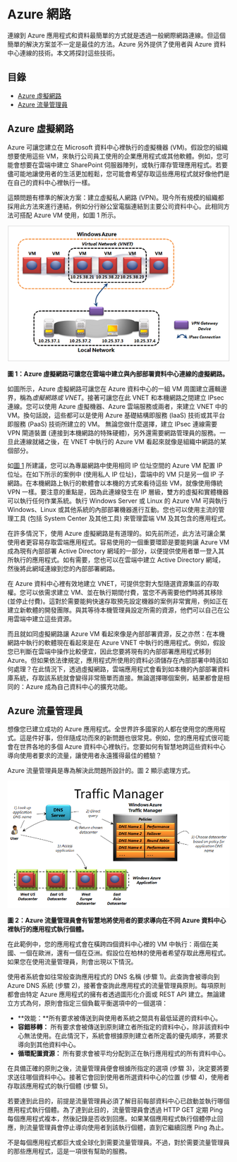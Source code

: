 # Azure 網路

連線到 Azure 應用程式和資料最簡單的方式就是透過一般網際網路連線。但這個簡單的解決方案並不一定是最佳的方法。Azure 另外提供了使用者與 Azure 資料中心連線的技術。本文將探討這些技術。

## 目錄

-   [Azure 虛擬網路][Azure 虛擬網路]
-   [Azure 流量管理員][Azure 流量管理員]

<a name="Vnet"></a>

## Azure 虛擬網路

Azure 可讓您建立在 Microsoft 資料中心裡執行的虛擬機器 (VM)。假設您的組織想要使用這些 VM，來執行公司員工使用的企業應用程式或其他軟體。例如，您可能會想要在雲端中建立 SharePoint 伺服器陣列，或執行庫存管理應用程式。若要儘可能地讓使用者的生活更加輕鬆，您可能會希望存取這些應用程式就好像他們是在自己的資料中心裡執行一樣。

這類問題有標準的解決方案：建立虛擬私人網路 (VPN)。現今所有規模的組織都採用此方法來進行連結，例如分行辦公室電腦連結到主要公司資料中心。此相同方法可搭配 Azure VM 使用，如圖 1 所示。

<a name="Fig1"></a>

![01\_Networking][01\_Networking]

**圖 1：Azure 虛擬網路可讓您在雲端中建立與內部部署資料中心連線的虛擬網路。**

如圖所示，Azure 虛擬網路可讓您在 Azure 資料中心的一組 VM 周圍建立邏輯邊界，稱為*虛擬網路或 VNET*。接著可讓您在此 VNET 和本機網路之間建立 IPsec 連線。您可以使用 Azure 虛擬機器、Azure 雲端服務或兩者，來建立 VNET 中的 VM。換句話說，這些都可以是使用 Azure 基礎結構即服務 (IaaS) 技術或其平台即服務 (PaaS) 技術所建立的 VM。
無論您做什麼選擇，建立 IPsec 連線需要 VPN 閘道裝置 (連接到本機網路的特殊硬體)，另外還需要網路管理員的服務。一旦此連線就緒之後，在 VNET 中執行的 Azure VM 看起來就像是組織中網路的某個部分。

如[圖 1][圖 1] 所建議，您可以為專屬網路中使用相同 IP 位址空間的 Azure VM 配置 IP 位址。在如下所示的案例中 (使用私人 IP 位址)，雲端中的 VM 只是另一個 IP 子網路。在本機網路上執行的軟體會以本機的方式來看待這些 VM，就像使用傳統 VPN 一樣。要注意的重點是，因為此連線發生在 IP 層級，雙方的虛擬和實體機器可以執行任何作業系統。執行 Windows Server 或 Linux 的 Azure VM 可與執行 Windows、Linux 或其他系統的內部部署機器進行互動。您也可以使用主流的管理工具 (包括 System Center 及其他工具) 來管理雲端 VM 及其包含的應用程式。

在許多情況下，使用 Azure 虛擬網路是有道理的。如先前所述，此方法可讓企業使用者更容易存取雲端應用程式。容易使用的一個重要環節是要能夠讓 Azure VM 成為現有內部部署 Active Directory 網域的一部分，以便提供使用者單一登入其所執行的應用程式。如有需要，您也可以在雲端中建立 Active Directory 網域，然後將此網域連線到您的內部部署網路。

在 Azure 資料中心裡有效地建立 VNET，可提供您對大型隨選資源集區的存取權。您可以依需求建立 VM、並在執行期間付費，當您不再需要他們時將其移除 (並停止付費)。這對於需要能夠快速存取預先設定機器的案例非常實用，例如正在建立新軟體的開發團隊。與其等待本機管理員設定所需的資源，他們可以自己在公用雲端中建立這些資源。

而且就如同虛擬網路讓 Azure VM 看起來像是內部部署資源，反之亦然：在本機網路中執行的軟體現在看起來是在 Azure VNET 中執行的應用程式。例如，假設您已判斷在雲端中操作比較便宜，因此您要將現有的內部部署應用程式移到 Azure。但如果依法律規定，應用程式所使用的資料必須儲存在內部部署中時該如何處理？在此情況下，透過虛擬網路，雲端應用程式會看到如本機的內部部署資料庫系統，存取該系統就會變得非常簡單而直接。無論選擇哪個案例，結果都會是相同的：Azure 成為自己資料中心的擴充功能。

<a name="TrafficMngr"></a>

## Azure 流量管理員

想像您已建立成功的 Azure 應用程式。全世界許多國家的人都在使用您的應用程式。這是件好事，但伴隨成功而來的新問題也很常見。例如，您的應用程式很可能會在世界各地的多個 Azure 資料中心裡執行。您要如何有智慧地跨這些資料中心導向使用者要求的流量，讓使用者永遠獲得最佳的體驗？

Azure 流量管理員是專為解決此問題所設計的。圖 2 顯示處理方式。

<a name="Fig3"></a>

![03\_TrafficManager][03\_TrafficManager]

**圖 2：Azure 流量管理員會有智慧地將使用者的要求導向在不同 Azure 資料中心裡執行的應用程式執行個體。**

在此範例中，您的應用程式會在橫跨四個資料中心裡的 VM 中執行：兩個在美國、一個在歐洲，還有一個在亞洲。假設位在柏林的使用者希望存取此應用程式。如果您在使用流量管理員，則會出現以下情況。

使用者系統會如往常般查詢應用程式的 DNS 名稱 (步驟 1)。此查詢會被導向到 Azure DNS 系統 (步驟 2)，接著會查詢此應用程式的流量管理員原則。每項原則都會由特定 Azure 應用程式的擁有者透過圖形化介面或 REST API 建立。無論建立方式為何，原則會指定三個負載平衡選項中的一個選項：

-   **效能：**所有要求被傳送到與使用者系統之間具有最低延遲的資料中心。
-   **容錯移轉：** 所有要求會被傳送到原則建立者所指定的資料中心，除非該資料中心無法使用。在此情況下，系統會根據原則建立者所定義的優先順序，將要求導向到其他資料中心。
-   **循環配置資源：** 所有要求會被平均分配到正在執行應用程式的所有資料中心。

在具備正確的原則之後，流量管理員便會根據所指定的選項 (步驟 3)，決定要將要求送往哪個資料中心。接著它會回到使用者所選資料中心的位置 (步驟 4)，使用者存取該應用程式的執行個體 (步驟 5)。

若要達到此目的，前提是流量管理員必須了解目前每部資料中心已啟動並執行哪個應用程式執行個體。為了達到此目的，流量管理員會透過 HTTP GET 定期 Ping 每個應用程式複本，然後記錄是否收到回應。如果某個應用程式執行個體停止回應，則流量管理員會停止導向使用者到該執行個體，直到它繼續回應 Ping 為止。

不是每個應用程式都巨大或全球化到需要流量管理員。不過，對於需要流量管理員的那些應用程式，這是一項很有幫助的服務。

  [Azure 虛擬網路]: #Vnet
  [Azure 流量管理員]: #TrafficMngr
  [01\_Networking]: ./media/azure-networking/Networking_01Networking.png
  [圖 1]: #Fig1
  [03\_TrafficManager]: ./media/azure-networking/Networking_03TrafficManager.png
